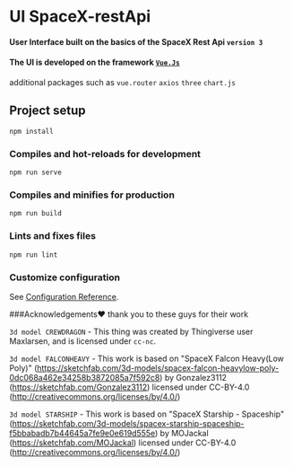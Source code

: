 # UI SpaceX-restApi
#### User Interface built on the basics of the SpaceX Rest Api `version 3`
#### The UI is developed on the framework [`Vue.Js`][0]
additional packages such as
`vue.router` `axios` `three`  `chart.js`

## Project setup
```
npm install
```

### Compiles and hot-reloads for development
```
npm run serve
```

### Compiles and minifies for production
```
npm run build
```

### Lints and fixes files
```
npm run lint
```
[0]:https://vuejs.org/

### Customize configuration
See [Configuration Reference](https://cli.vuejs.org/config/).


###Acknowledgements:heart:
thank you to these guys for their work

`3d model CREWDRAGON` - This thing was created by Thingiverse user Maxlarsen, and is licensed under `cc-nc`.


`3d model FALCONHEAVY` - This work is based on "SpaceX Falcon Heavy(Low Poly)" (https://sketchfab.com/3d-models/spacex-falcon-heavylow-poly-0dc068a462e34258b3872085a7f592c8) by Gonzalez3112 (https://sketchfab.com/Gonzalez3112) licensed under CC-BY-4.0 (http://creativecommons.org/licenses/by/4.0/)

`3d model STARSHIP` - This work is based on "SpaceX Starship - Spaceship" (https://sketchfab.com/3d-models/spacex-starship-spaceship-f5bbabadb7b44645a7fe9e0e619d555e) by MOJackal (https://sketchfab.com/MOJackal) licensed under CC-BY-4.0 (http://creativecommons.org/licenses/by/4.0/)
